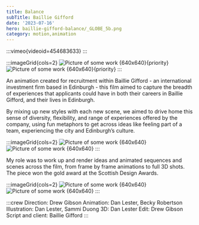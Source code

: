 ```yaml
---
title: Balance
subTitle: Baillie Gifford
date: '2023-07-16'
hero: baillie-gifford-balance/_GLOBE_5b.png
category: motion,animation
---
```


:::vimeo{videoid=454683633}
:::

:::imageGrid{cols=2}
![Picture of some work {640x640}{priority}](/static/images/baillie-gifford-balance/_BG_BALANCE_SCENE_8_PART_A_V1.png '')
![Picture of some work {640x640}{priority}](/static/images/baillie-gifford-balance/_BG_BALANCE_SCENE_17_V1_PART_B.png '')
:::

An animation created for recruitment within Baillie Gifford - an international investment firm based in Edinburgh - this film aimed to capture the breadth of experiences that applicants could have in both their careers in Baillie Gifford, and their lives in Edinburgh.

By mixing up new styles with each new scene, we aimed to drive home this sense of diversity, flexibility, and range of experiences offered by the company, using fun metaphors to get across ideas like feeling part of a team, experiencing the city and Edinburgh’s culture.

:::imageGrid{cols=2}
![Picture of some work {640x640}](/static/images/baillie-gifford-balance/globe1.png '')
![Picture of some work {640x640}](/static/images/baillie-gifford-balance/globe2.png '')
:::

My role was to work up and render ideas and animated sequences and scenes across the film, from frame by frame animations to full 3D shots. The piece won the gold award at the Scottish Design Awards.

:::imageGrid{cols=2}
![Picture of some work {640x640}](/static/images/baillie-gifford-balance/_BG_BALANCE_SCENE_18_V1_PART_B.png '')
![Picture of some work {640x640}](/static/images/baillie-gifford-balance/_GLOBE_1.png '')
:::

:::crew
Direction: Drew Gibson
Animation: Dan Lester, Becky Robertson
Illustration: Dan Lester, Sammi Duong
3D: Dan Lester
Edit: Drew Gibson
Script and client: Baillie Gifford
:::